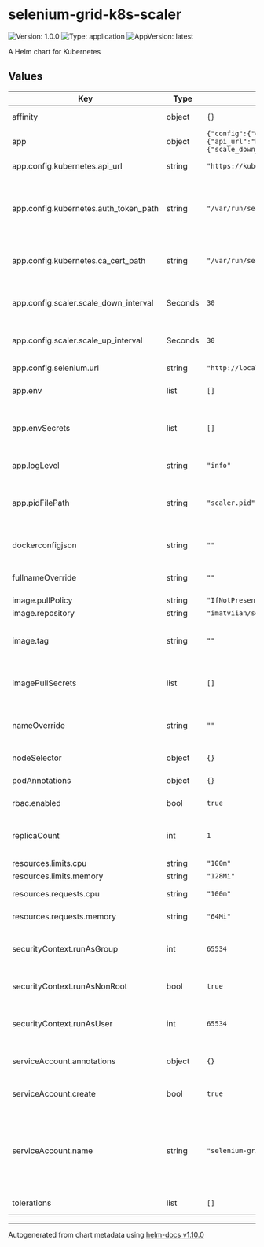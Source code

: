 # selenium-grid-k8s-scaler

![Version: 1.0.0](https://img.shields.io/badge/Version-1.0.0-informational?style=flat-square) ![Type: application](https://img.shields.io/badge/Type-application-informational?style=flat-square) ![AppVersion: latest](https://img.shields.io/badge/AppVersion-latest-informational?style=flat-square)

A Helm chart for Kubernetes

## Values

| Key | Type | Default | Description |
|-----|------|---------|-------------|
| affinity | object | `{}` | Specific affinity options |
| app | object | `{"config":{"deployments":{},"kubernetes":{"api_url":"https://kubernetes.default.svc.cluster.local","auth_token_path":"/var/run/secrets/kubernetes.io/serviceaccount/token","ca_cert_path":"/var/run/secrets/kubernetes.io/serviceaccount/ca.crt"},"scaler":{"scale_down_interval":30,"scale_up_interval":30},"selenium":{"url":"http://localhost:4444"}},"env":[],"envSecrets":[],"logLevel":"info","pidFilePath":"scaler.pid"}` | App sepecific vars |
| app.config.kubernetes.api_url | string | `"https://kubernetes.default.svc.cluster.local"` | Kubernetes API URL |
| app.config.kubernetes.auth_token_path | string | `"/var/run/secrets/kubernetes.io/serviceaccount/token"` | Path to file contains Kubernetes API token (ignored if KUBE_API_TOKEN env variable set) |
| app.config.kubernetes.ca_cert_path | string | `"/var/run/secrets/kubernetes.io/serviceaccount/ca.crt"` | Path to file contains Kubernetes API CA certificate |
| app.config.scaler.scale_down_interval | Seconds | `30` | The interval at which scaling down is performed |
| app.config.scaler.scale_up_interval | Seconds | `30` | The interval at which scaling up is performed |
| app.config.selenium.url | string | `"http://localhost:4444"` | Selenium Grid Router URL |
| app.env | list | `[]` | Environment variables |
| app.envSecrets | list | `[]` | Environment variables created from external Kubernetes Secret |
| app.logLevel | string | `"info"` | Application log level: debug|info|warning|error |
| app.pidFilePath | string | `"scaler.pid"` | Path to the application PID file relatively to the app working directory |
| dockerconfigjson | string | `""` | base64 encoded image registry secret |
| fullnameOverride | string | `""` | Completely replaces the generated name |
| image.pullPolicy | string | `"IfNotPresent"` | Image pull policy |
| image.repository | string | `"imatviian/selenium-grid-k8s-scaler"` | Image repository |
| image.tag | string | `""` | Overrides the image tag whose default is the chart appVersion |
| imagePullSecrets | list | `[]` | Use this only if you dont want to use dockerconfig secret |
| nameOverride | string | `""` | Replaces the name of the chart in the Chart.yaml file |
| nodeSelector | object | `{}` | Specific node selectors |
| podAnnotations | object | `{}` | Specific pod annotations |
| rbac.enabled | bool | `true` | Enable/Disable RBAC |
| replicaCount | int | `1` | Replica count of the selenium-grid-k8s-scaler pod |
| resources.limits.cpu | string | `"100m"` | CPU hard limit |
| resources.limits.memory | string | `"128Mi"` | Memory hard limit |
| resources.requests.cpu | string | `"100m"` | Requests cpu value |
| resources.requests.memory | string | `"64Mi"` | Requests memory value |
| securityContext.runAsGroup | int | `65534` | Run as specified GID (nogroup is reccomended default) |
| securityContext.runAsNonRoot | bool | `true` | Allow or not allow to run application as root user |
| securityContext.runAsUser | int | `65534` | Run as specified UID (nobody is reccomended default) |
| serviceAccount.annotations | object | `{}` | Annotations to add to the service account |
| serviceAccount.create | bool | `true` | Specifies whether a service account should be created |
| serviceAccount.name | string | `"selenium-grid-scaler-sa"` | Name of the service account to use. If not set and create is true, a name is generated using the fullname template |
| tolerations | list | `[]` | Specific toleration options |

----------------------------------------------
Autogenerated from chart metadata using [helm-docs v1.10.0](https://github.com/norwoodj/helm-docs/releases/v1.10.0)
